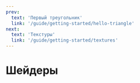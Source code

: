 ```yaml
---
prev:
  text: 'Первый треугольник'
  link: '/guide/getting-started/hello-triangle'
next:
  text: 'Текстуры'
  link: '/guide/getting-started/textures'
---
```


# Шейдеры
